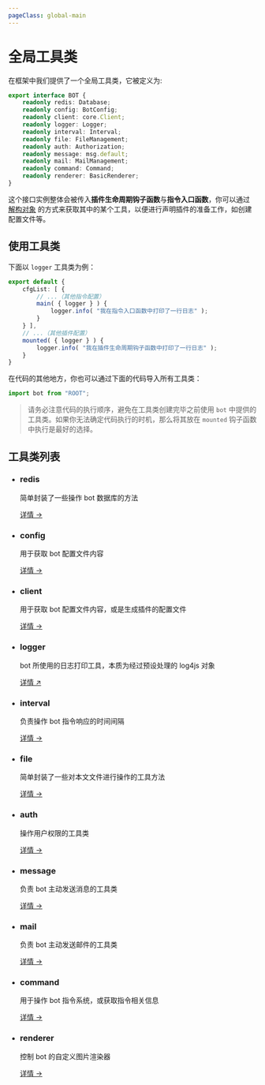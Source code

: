 ```yaml
---
pageClass: global-main
---
```


# 全局工具类

在框架中我们提供了一个全局工具类，它被定义为:

```ts
export interface BOT {
    readonly redis: Database;
    readonly config: BotConfig;
    readonly client: core.Client;
    readonly logger: Logger;
    readonly interval: Interval;
    readonly file: FileManagement;
    readonly auth: Authorization;
    readonly message: msg.default;
    readonly mail: MailManagement;
    readonly command: Command;
    readonly renderer: BasicRenderer;
}
```

这个接口实例整体会被传入**插件生命周期钩子函数**与**指令入口函数**，你可以通过 [解构对象](https://developer.mozilla.org/zh-CN/docs/Web/JavaScript/Reference/Operators/Destructuring_assignment#%E8%A7%A3%E6%9E%84%E5%AF%B9%E8%B1%A1) 的方式来获取其中的某个工具，以便进行声明插件的准备工作，如创建配置文件等。

## 使用工具类

下面以 `logger` 工具类为例：

```ts
export default {
    cfgList: [ {
        // ...（其他指令配置）
        main( { logger } ) {
            logger.info( "我在指令入口函数中打印了一行日志" );
        }
    } ],
    // ...（其他插件配置）
    mounted( { logger } ) {
        logger.info( "我在插件生命周期钩子函数中打印了一行日志" );
    }
}
```

在代码的其他地方，你也可以通过下面的代码导入所有工具类：

```ts
import bot from "ROOT";
```

> 请务必注意代码的执行顺序，避免在工具类创建完毕之前使用 `bot` 中提供的工具类。如果你无法确定代码执行的时机，那么将其放在 `mounted` 钩子函数中执行是最好的选择。

## 工具类列表

<ul class="tool-list">
    <li class="tool-item">
        <h3>redis</h3>
        <p>简单封装了一些操作 bot 数据库的方法</p>
        <a href="./redis.html">详情 →</a>
    </li>
    <li class="tool-item">
        <h3>config</h3>
        <p>用于获取 bot 配置文件内容</p>
        <a href="./config.html">详情 →</a>
    </li>
    <li class="tool-item">
        <h3>client</h3>
        <p>用于获取 bot 配置文件内容，或是生成插件的配置文件</p>
        <a href="./client.html">详情 →</a>
    </li>
    <li class="tool-item">
        <h3>logger</h3>
        <p>bot 所使用的日志打印工具，本质为经过预设处理的 log4js 对象</p>
        <a href="https://github.com/log4js-node/log4js-node" target="_blank">详情 ↗</a>
    </li>
    <li class="tool-item">
        <h3>interval</h3>
        <p>负责操作 bot 指令响应的时间间隔</p>
        <a href="./interval.html">详情 →</a>
    </li>
    <li class="tool-item">
        <h3>file</h3>
        <p>简单封装了一些对本文文件进行操作的工具方法</p>
        <a href="./file.html">详情 →</a>
    </li>
    <li class="tool-item">
        <h3>auth</h3>
        <p>操作用户权限的工具类</p>
        <a href="./auth.html">详情 →</a>
    </li>
    <li class="tool-item">
        <h3>message</h3>
        <p>负责 bot 主动发送消息的工具类</p>
        <a href="./message.html">详情 →</a>
    </li>
    <li class="tool-item">
        <h3>mail</h3>
        <p>负责 bot 主动发送邮件的工具类</p>
        <a href="./mail.html">详情 →</a>
    </li>
    <li class="tool-item">
        <h3>command</h3>
        <p>用于操作 bot 指令系统，或获取指令相关信息</p>
        <a href="./command.html">详情 →</a>
    </li>
    <li class="tool-item">
        <h3>renderer</h3>
        <p>控制 bot 的自定义图片渲染器</p>
        <a href="./renderer.html">详情 →</a>
    </li>
</ul>